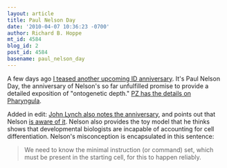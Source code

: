 ```yaml
---
layout: article
title: Paul Nelson Day
date: '2010-04-07 10:36:23 -0700'
author: Richard B. Hoppe
mt_id: 4584
blog_id: 2
post_id: 4584
basename: paul_nelson_day
---
```

A few days ago [I teased another upcoming ID anniversary](http://pandasthumb.org/archives/2010/04/an-id-anniversa.html). It's Paul Nelson Day, the anniversary of Nelson's so far unfulfilled  promise to provide a detailed exposition of "ontogenetic depth."  [PZ has the details on Pharyngula](http://scienceblogs.com/pharyngula/2010/04/happy_monkey_paul_nelson_its_b.php).

Added in edit: [John Lynch also notes the anniversary](http://blog.jmlynch.org/2010/04/07/happy-paul-nelson-day/), and points out that Nelson [is aware of it](http://www.evolutionnews.org/2010/04/a_puzzle_on_the_eve_of_paul_ne.html).  Nelson also provides the toy model that he thinks shows that developmental biologists are incapable of accounting for cell differentiation.  Nelson's misconception is encapsulated in this sentence:

> We need to know the minimal instruction (or command) set, which must be present in the starting cell, for this to happen reliably.
